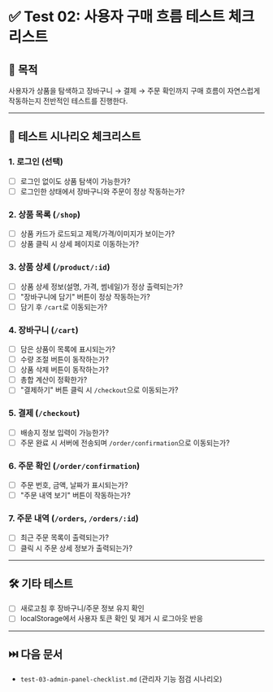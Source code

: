 
# ✅ Test 02: 사용자 구매 흐름 테스트 체크리스트

## 🎯 목적
사용자가 상품을 탐색하고 장바구니 → 결제 → 주문 확인까지 구매 흐름이 자연스럽게 작동하는지 전반적인 테스트를 진행한다.

---

## 🧪 테스트 시나리오 체크리스트

### 1. 로그인 (선택)
- [ ] 로그인 없이도 상품 탐색이 가능한가?
- [ ] 로그인한 상태에서 장바구니와 주문이 정상 작동하는가?

### 2. 상품 목록 (`/shop`)
- [ ] 상품 카드가 로드되고 제목/가격/이미지가 보이는가?
- [ ] 상품 클릭 시 상세 페이지로 이동하는가?

### 3. 상품 상세 (`/product/:id`)
- [ ] 상품 상세 정보(설명, 가격, 썸네일)가 정상 출력되는가?
- [ ] "장바구니에 담기" 버튼이 정상 작동하는가?
- [ ] 담기 후 `/cart`로 이동되는가?

### 4. 장바구니 (`/cart`)
- [ ] 담은 상품이 목록에 표시되는가?
- [ ] 수량 조절 버튼이 동작하는가?
- [ ] 상품 삭제 버튼이 동작하는가?
- [ ] 총합 계산이 정확한가?
- [ ] "결제하기" 버튼 클릭 시 `/checkout`으로 이동되는가?

### 5. 결제 (`/checkout`)
- [ ] 배송지 정보 입력이 가능한가?
- [ ] 주문 완료 시 서버에 전송되며 `/order/confirmation`으로 이동되는가?

### 6. 주문 확인 (`/order/confirmation`)
- [ ] 주문 번호, 금액, 날짜가 표시되는가?
- [ ] "주문 내역 보기" 버튼이 작동하는가?

### 7. 주문 내역 (`/orders`, `/orders/:id`)
- [ ] 최근 주문 목록이 출력되는가?
- [ ] 클릭 시 주문 상세 정보가 출력되는가?

---

## 🛠️ 기타 테스트

- [ ] 새로고침 후 장바구니/주문 정보 유지 확인
- [ ] localStorage에서 사용자 토큰 확인 및 제거 시 로그아웃 반응

---

## ⏭️ 다음 문서

- `test-03-admin-panel-checklist.md` (관리자 기능 점검 시나리오)
